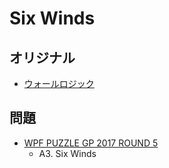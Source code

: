 # Six Winds

## オリジナル
- [ウォールロジック](fourwinds.md)

## 問題
- [WPF PUZZLE GP 2017 ROUND 5](../questions/wpfpgp2017-5.md)
	- A3. Six Winds
